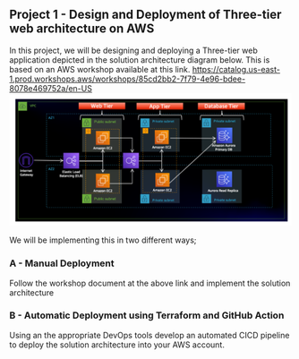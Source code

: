 
## Project 1 - Design and Deployment of Three-tier web architecture on AWS

In this project, we will be designing and deploying a Three-tier web application depicted in the solution architecture diagram below. This is based on an AWS workshop available at this link.
https://catalog.us-east-1.prod.workshops.aws/workshops/85cd2bb2-7f79-4e96-bdee-8078e469752a/en-US
![](/project1/assets/3tierarch.PNG)

We will be implementing this in two different ways;

### A - Manual Deployment

Follow the workshop document at the above link and implement the solution architecture

### B - Automatic Deployment using Terraform and GitHub Action

Using an the appropriate DevOps tools develop an automated CICD pipeline to deploy the solution architecture into your AWS account.

